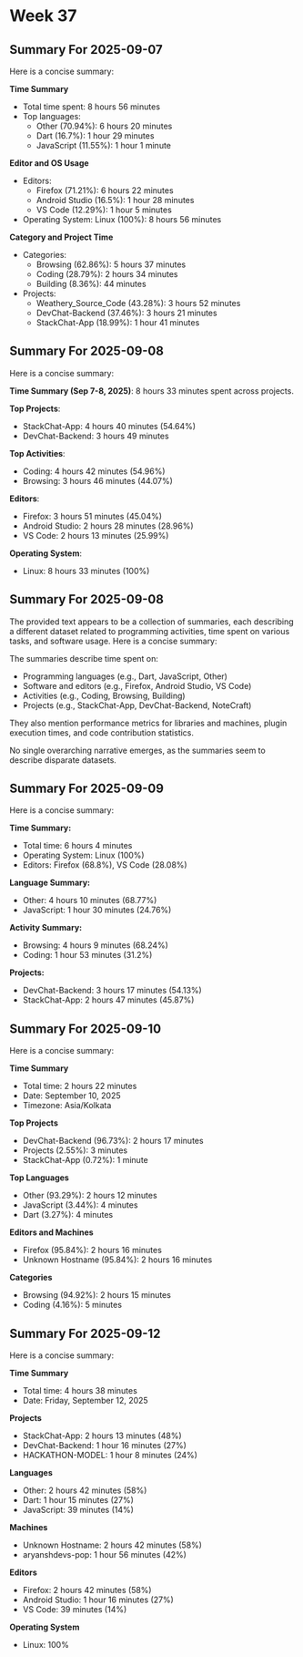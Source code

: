 # Week 37

## Summary For 2025-09-07
Here is a concise summary:

**Time Summary**

* Total time spent: 8 hours 56 minutes
* Top languages: 
  - Other (70.94%): 6 hours 20 minutes
  - Dart (16.7%): 1 hour 29 minutes
  - JavaScript (11.55%): 1 hour 1 minute

**Editor and OS Usage**

* Editors: 
  - Firefox (71.21%): 6 hours 22 minutes
  - Android Studio (16.5%): 1 hour 28 minutes
  - VS Code (12.29%): 1 hour 5 minutes
* Operating System: Linux (100%): 8 hours 56 minutes

**Category and Project Time**

* Categories: 
  - Browsing (62.86%): 5 hours 37 minutes
  - Coding (28.79%): 2 hours 34 minutes
  - Building (8.36%): 44 minutes
* Projects: 
  - Weathery_Source_Code (43.28%): 3 hours 52 minutes
  - DevChat-Backend (37.46%): 3 hours 21 minutes
  - StackChat-App (18.99%): 1 hour 41 minutes

## Summary For 2025-09-08
Here is a concise summary:

**Time Summary (Sep 7-8, 2025)**: 8 hours 33 minutes spent across projects.

**Top Projects**:
- StackChat-App: 4 hours 40 minutes (54.64%)
- DevChat-Backend: 3 hours 49 minutes

**Top Activities**:
- Coding: 4 hours 42 minutes (54.96%)
- Browsing: 3 hours 46 minutes (44.07%)

**Editors**:
- Firefox: 3 hours 51 minutes (45.04%)
- Android Studio: 2 hours 28 minutes (28.96%)
- VS Code: 2 hours 13 minutes (25.99%)

**Operating System**:
- Linux: 8 hours 33 minutes (100%)

## Summary For 2025-09-08
The provided text appears to be a collection of summaries, each describing a different dataset related to programming activities, time spent on various tasks, and software usage. Here is a concise summary:

The summaries describe time spent on:
- Programming languages (e.g., Dart, JavaScript, Other)
- Software and editors (e.g., Firefox, Android Studio, VS Code)
- Activities (e.g., Coding, Browsing, Building)
- Projects (e.g., StackChat-App, DevChat-Backend, NoteCraft)

They also mention performance metrics for libraries and machines, plugin execution times, and code contribution statistics. 

No single overarching narrative emerges, as the summaries seem to describe disparate datasets.

## Summary For 2025-09-09
Here is a concise summary:

**Time Summary:**
- Total time: 6 hours 4 minutes
- Operating System: Linux (100%)
- Editors: Firefox (68.8%), VS Code (28.08%)

**Language Summary:**
- Other: 4 hours 10 minutes (68.77%)
- JavaScript: 1 hour 30 minutes (24.76%)

**Activity Summary:**
- Browsing: 4 hours 9 minutes (68.24%)
- Coding: 1 hour 53 minutes (31.2%)

**Projects:**
- DevChat-Backend: 3 hours 17 minutes (54.13%)
- StackChat-App: 2 hours 47 minutes (45.87%)

## Summary For 2025-09-10
Here is a concise summary:

**Time Summary**

* Total time: 2 hours 22 minutes
* Date: September 10, 2025
* Timezone: Asia/Kolkata

**Top Projects**

* DevChat-Backend (96.73%): 2 hours 17 minutes
* Projects (2.55%): 3 minutes
* StackChat-App (0.72%): 1 minute

**Top Languages**

* Other (93.29%): 2 hours 12 minutes
* JavaScript (3.44%): 4 minutes
* Dart (3.27%): 4 minutes

**Editors and Machines**

* Firefox (95.84%): 2 hours 16 minutes
* Unknown Hostname (95.84%): 2 hours 16 minutes

**Categories**

* Browsing (94.92%): 2 hours 15 minutes
* Coding (4.16%): 5 minutes

## Summary For 2025-09-12
Here is a concise summary:

**Time Summary**

* Total time: 4 hours 38 minutes
* Date: Friday, September 12, 2025

**Projects**

* StackChat-App: 2 hours 13 minutes (48%)
* DevChat-Backend: 1 hour 16 minutes (27%)
* HACKATHON-MODEL: 1 hour 8 minutes (24%)

**Languages**

* Other: 2 hours 42 minutes (58%)
* Dart: 1 hour 15 minutes (27%)
* JavaScript: 39 minutes (14%)

**Machines**

* Unknown Hostname: 2 hours 42 minutes (58%)
* aryanshdevs-pop: 1 hour 56 minutes (42%)

**Editors**

* Firefox: 2 hours 42 minutes (58%)
* Android Studio: 1 hour 16 minutes (27%)
* VS Code: 39 minutes (14%)

**Operating System**

* Linux: 100%